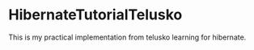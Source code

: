 # HibernateTutorialTelusko
This is my practical implementation from telusko learning for hibernate.
